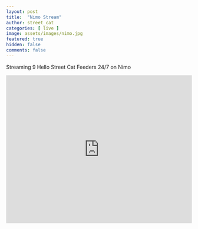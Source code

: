 ```yaml
---
layout: post
title:  "Nimo Stream"
author: street_cat
categories: [ live ]
image: assets/images/nimo.jpg
featured: true
hidden: false
comments: false
---
```


Streaming 9 Hello Street Cat Feeders 24/7 on Nimo

<iframe src="https://www.nimo.tv/embed/1881763029" frameborder="0" scrolling="false" allow="fullscreen" allowfullscreen="true" width="100%" height="400" ></iframe>
